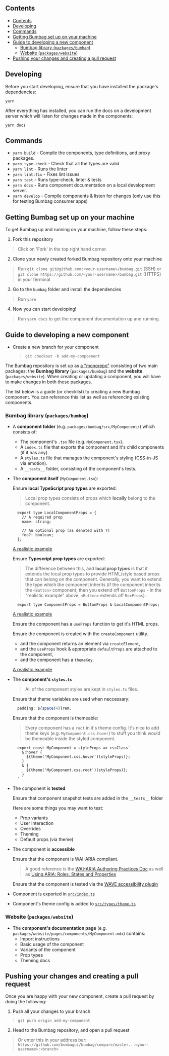 ## Contents

- [Contents](#contents)
- [Developing](#developing)
- [Commands](#commands)
- [Getting Bumbag set up on your machine](#getting-bumbag-set-up-on-your-machine)
- [Guide to developing a new component](#guide-to-developing-a-new-component)
  - [Bumbag library (`packages/bumbag`)](#bumbag-library-packagesbumbag)
  - [Website (`packages/website`)](#website-packageswebsite)
- [Pushing your changes and creating a pull request](#pushing-your-changes-and-creating-a-pull-request)

## Developing

Before you start developing, ensure that you have installed the package's dependencies:

```
yarn
```

After everything has installed, you can run the docs on a development server which will listen for changes made in the components:

```
yarn docs
```

## Commands

- `yarn build` - Compile the components, type definitions, and proxy packages.
- `yarn type-check` - Check that all the types are valid
- `yarn lint` - Runs the linter
- `yarn lint:fix` - Fixes lint issues
- `yarn test` - Runs type-check, linter & tests
- `yarn docs` - Runs component documentation on a local development server.
- `yarn develop` - Compile components & listen for changes (only use this for testing Bumbag consumer apps)

## Getting Bumbag set up on your machine

To get Bumbag up and running on your machine, follow these steps:

1. Fork this repository

> Click on 'Fork' in the top right hand corner.

2. Clone your newly created forked Bumbag repository onto your machine

> Run `git clone git@github.com:<your-username>/bumbag.git` (SSH) or `git clone https://github.com/<your-username>/bumbag.git` (HTTPS) in your terminal

3. Go to the `bumbag` folder and install the dependencies

> Run `yarn`

4. Now you can start developing!

> Run `yarn docs` to get the component documentation up and running.

## Guide to developing a new component

- Create a new branch for your component

  > `git checkout -b add-my-compoenent`

The Bumbag repository is set up as [a "monorepo"]() consisting of two main packages: the **Bumbag library** (`packages/bumbag`) and the **website** (`packages/website`). When creating or updating a component, you will have to make changes in both these packages.

The list below is a guide (or checklist) to creating a new Bumbag component. You can reference this list as well as referencing existing components.

### Bumbag library (`packages/bumbag`)

- A **component folder** (e.g. `packages/bumbag/src/MyComponent/`) which consists of:
  - The component's `.tsx` file (e.g. `MyComponent.tsx`).
  - A `index.ts` file that exports the component and it's child components (if it has any).
  - A `styles.ts` file that manages the component's styling (CSS-in-JS via emotion).
  - A `__tests__` folder, consisting of the component's tests.

- The **component itself** (`MyComponent.tsx`):

  Ensure **local TypeScript prop types** are exported:

  > Local prop types consists of props which **locally** belong to the component.

  ```tsx
    export type LocalComponentProps = {
      // A required prop
      name: string;

      // An optional prop (as denoted with ?)
      foo?: boolean;
    };
    ```

  [A realistic example](https://github.com/bumbagui/bumbag/blob/v5/packages/bumbag/src/Button/Button.tsx#L9)

  Ensure **Typescript prop types** are exported:

  > The difference between this, and **local prop types** is that it extends the local prop types to provide HTML/style based props that can belong on the component. Generally, you want to extend the type which the component inherits (if the component inherits the `<Button>` component, then you extend off `ButtonProps` - in the "realistic example" above, `<Button>` extends off `BoxProps`).

  ```tsx
    export type ComponentProps = ButtonProps & LocalComponentProps;
  ```

  [A realistic example](https://github.com/bumbagui/bumbag/blob/v5/packages/bumbag/src/Button/Button.tsx#L25)

  Ensure the component has a `useProps` function to get it's HTML props.

  Ensure the component is created with the `createComponent` utility.
  - and the component returns an element via `createElement`,
  - and the `useProps` hook & appropriate `defaultProps` are attached to the component,
  - and the component has a `themeKey`.

  [A realistic example](https://github.com/bumbagui/bumbag/blob/v5/packages/bumbag/src/Button/Button.tsx#L40)


- The **component's `styles.ts`**

  > All of the component styles are kept in `styles.ts` files.

  Ensure that theme variables are used when neccessary:

  ```jsx
    padding: ${space(4)}rem;
  ```

  Ensure that the component is themeable:

  > Every component has a `root` in it's theme config. It's nice to add theme keys (e.g. `MyComponent.css.hover`) to stuff you think would be themeable inside the styled component.

  ```tsx
    export const MyComponent = styleProps => cssClass`
      &:hover {
        ${theme('MyComponent.css.hover')(styleProps)};
      }
      & {
        ${theme('MyComponent.css.root')(styleProps)};
      }
    `
  ```

- The component is **tested**

  Ensure that component snapshot tests are added in the `__tests__` folder

  Here are some things you may want to test:

  - Prop variants
  - User interaction
  - Overrides
  - Theming
  - Default props (via theme)

- The component is **accessible**

  Ensure that the component is WAI-ARIA compliant.

  > A good reference is the [WAI-ARIA Authoring Practices Doc](https://www.w3.org/TR/wai-aria-practices-1.1) as well as [Using ARIA: Roles, States and Properties](https://developer.mozilla.org/en-US/docs/Web/Accessibility/ARIA/ARIA_Techniques)

  Ensure that the component is tested via the [WAVE accessibility plugin](https://wave.webaim.org/extension/)

- Component is exported in [`src/index.ts`](https://github.com/bumbagui/bumbag/blob/master/packages/bumbag/src/index.ts)

- Component's theme config is added to [`src/types/theme.ts`](https://github.com/bumbagui/bumbag/blob/master/packages/bumbag/src/types/theme.ts)

### Website (`packages/website`)

- The **component's documentation page** (e.g. `packages/website/pages/components/MyComponent.mdx`) contains:
  - Import instructions
  - Basic usage of the component
  - Variants of the component
  - Prop types
  - Theming docs

## Pushing your changes and creating a pull request

Once you are happy with your new component, create a pull request by doing the following:

1. Push all your changes to your branch

  > `git push origin add-my-component`

2. Head to the Bumbag repository, and open a pull request

  > Or enter this in your address bar: `https://github.com/bumbagui/bumbag/compare/master...<your-username>:<branch>`


